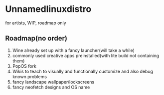 # Unnamedlinuxdistro
for artists, WIP, roadmap only


## Roadmap(no order)
1. Wine already set up with a fancy launcher(will take a while)
2. commonly used creative apps preinstalled(with lite build not containing them)
3. PopOS fork
4. Wikis to teach to visually and functionally customize and also debug known problems  
5. fancy landscape wallpaper/lockscreens
6. fancy neofetch designs and OS name
